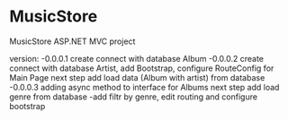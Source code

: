 # MusicStore
MusicStore ASP.NET MVC project

version:
-0.0.0.1 create connect with database Album
-0.0.0.2 create connect with database Artist, add Bootstrap, configure RouteConfig for Main Page
next step add load data (Album with artist) from database 
-0.0.0.3 adding async method to interface for Albums
next step add load genre from database 
-add filtr by genre, edit routing and configure bootstrap 
